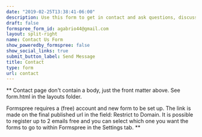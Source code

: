 ```yaml
---
date: "2019-02-25T13:38:41-06:00"
description: Use this form to get in contact and ask questions, discuss or to set up a meeting with us.
draft: false
formspree_form_id: agabrio44@gmail.com
layout: split-right
name: Contact Us Form
show_poweredby_formspree: false
show_social_links: true
submit_button_label: Send Message
title: Contact
type: form
url: contact
---
```


** Contact page don't contain a body, just the front matter above.
See form.html in the layouts folder.

Formspree requires a (free) account and new form to be set up. The link is made on the final published url in the field: Restrict to Domain. It is possible to register up to 2 emails free and you can select which one you want the forms to go to within Formspree in the Settings tab.
**
